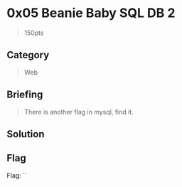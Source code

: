 # 0x05 Beanie Baby SQL DB 2
> 150pts

## Category
> Web

## Briefing
> There is another flag in mysql, find it.

## Solution

## Flag
Flag: ``